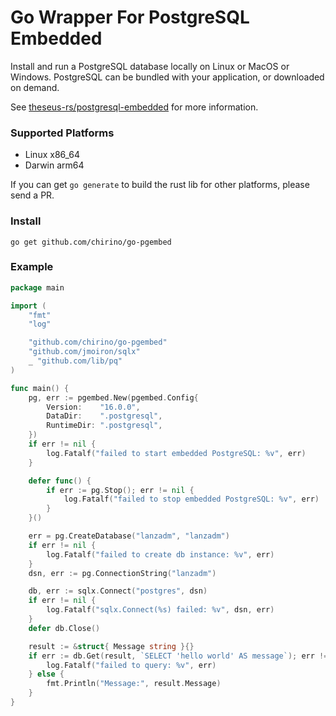 # Go Wrapper For PostgreSQL Embedded

Install and run a PostgreSQL database locally on Linux or  MacOS or Windows. PostgreSQL can be
bundled with your application, or downloaded on demand.

See [theseus-rs/postgresql-embedded](https://github.com/theseus-rs/postgresql-embedded/blob/main/README.md) for more information.

### Supported Platforms

- Linux x86_64
- Darwin arm64

If you can get `go generate` to build the rust lib for other platforms, please send a PR.

### Install

```
go get github.com/chirino/go-pgembed
```

### Example

```go
package main

import (
	"fmt"
	"log"

	"github.com/chirino/go-pgembed"
	"github.com/jmoiron/sqlx"
	_ "github.com/lib/pq"
)

func main() {
	pg, err := pgembed.New(pgembed.Config{
		Version:    "16.0.0",
		DataDir:    ".postgresql",
		RuntimeDir: ".postgresql",
	})
	if err != nil {
		log.Fatalf("failed to start embedded PostgreSQL: %v", err)
	}

	defer func() {
		if err := pg.Stop(); err != nil {
			log.Fatalf("failed to stop embedded PostgreSQL: %v", err)
		}
	}()

	err = pg.CreateDatabase("lanzadm", "lanzadm")
	if err != nil {
		log.Fatalf("failed to create db instance: %v", err)
	}
	dsn, err := pg.ConnectionString("lanzadm")

	db, err := sqlx.Connect("postgres", dsn)
	if err != nil {
		log.Fatalf("sqlx.Connect(%s) failed: %v", dsn, err)
	}
	defer db.Close()

	result := &struct{ Message string }{}
	if err := db.Get(result, `SELECT 'hello world' AS message`); err != nil {
		log.Fatalf("failed to query: %v", err)
	} else {
		fmt.Println("Message:", result.Message)
	}
}
```


